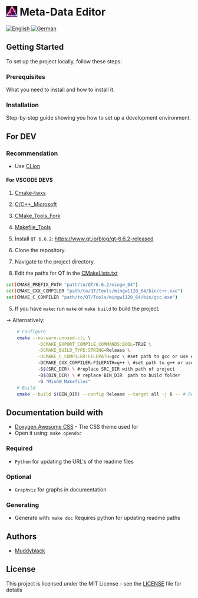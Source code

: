 # <img src="./src/app/app.png" alt="Project Icon" width="30px" height="auto" style="vertical-align: -12%;"> Meta-Data Editor

<a href="./README.md"><img src="https://img.shields.io/badge/lang-en-red.svg" alt="English"></a>
<a href="./README.de.md"><img src="https://img.shields.io/badge/lang-de-black.svg" alt="German"></a>

## Getting Started

To set up the project locally, follow these steps:

### Prerequisites

What you need to install and how to install it.

### Installation

Step-by-step guide showing you how to set up a development environment.

## For DEV

### Recommendation
* Use [CLion](https://www.jetbrains.com/de-de/clion/)

#### For VSCODE DEVS
1. [Cmake-twxs](https://marketplace.visualstudio.com/items?itemName=twxs.cmake)
2. [C/C++_Microsoft](https://marketplace.visualstudio.com/items?itemName=ms-vscode.cpptools)
3. [CMake_Tools_Fork](https://marketplace.visualstudio.com/items?itemName=maxmitti.cmake-tools-fork)
4. [Makefile_Tools](https://marketplace.visualstudio.com/items?itemName=ms-vscode.makefile-tools)

1. Install ``QT 6.6.2``: https://www.qt.io/blog/qt-6.6.2-released
2. Clone the repository.
3. Navigate to the project directory.
4. Edit the paths for QT in the [CMakeLists.txt](./CMakeLists.txt)
```sh
set(CMAKE_PREFIX_PATH "path/to/QT/6.6.2/mingw_64")
set(CMAKE_CXX_COMPILER "path/to/QT/Tools/mingw1120_64/bin/c++.exe")
set(CMAKE_C_COMPILER "path/to/QT/Tools/mingw1120_64/bin/gcc.exe")
```
5. If you have ``make``: run ``make`` or ``make build`` to build the project.

-> Alternatively: 
```sh
    # Configure
    cmake --no-warn-unused-cli \
            -DCMAKE_EXPORT_COMPILE_COMMANDS:BOOL=TRUE \
            -DCMAKE_BUILD_TYPE:STRING=Release \
            -DCMAKE_C_COMPILER:FILEPATH=gcc \ #set path to gcc or use env variable
            -DCMAKE_CXX_COMPILER:FILEPATH=g++ \ #set path to g++ or use env variable
            -S$(SRC_DIR) \ #replace SRC_DIR with path of project
            -B$(BIN_DIR) \ # replace BIN_DIR  path to build folder
            -G "MinGW Makefiles"
    # Build
    cmake --build $(BIN_DIR) --config Release --target all -j 6 -- # Replace BIN_DIR like you did above
```

## Documentation build with

* [Doxygen Awesome CSS](https://jothepro.github.io/doxygen-awesome-css/) - The CSS theme used for 
* Open it using: ``make opendoc``

### Required
* ``Python`` for updating the URL's of the readme files 

### Optional 
* ``Graphviz`` for graphs in documentation 

### Generating
* Generate with: ``make doc`` Requires python for updating readme paths


## Authors

* [Muddyblack](https://github.com/Muddyblack)

## License
This project is licensed under the MIT License - see the [LICENSE](./LICENSE) file for details